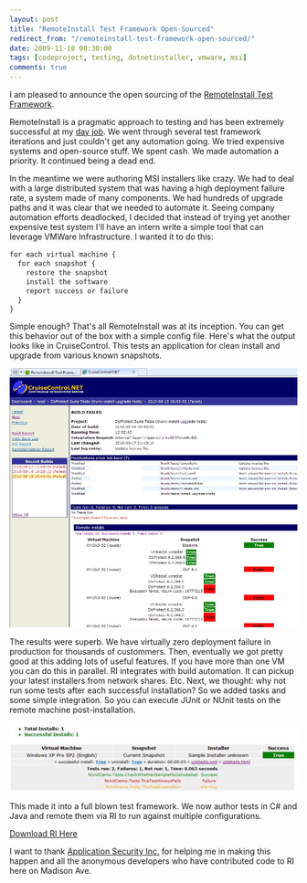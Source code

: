 ```yaml
---
layout: post
title: "RemoteInstall Test Framework Open-Sourced"
redirect_from: "/remoteinstall-test-framework-open-sourced/"
date: 2009-11-18 00:30:00
tags: [codeproject, testing, dotnetinstaller, vmware, msi]
comments: true
---
```


I am pleased to announce the open sourcing of the [RemoteInstall Test Framework](https://github.com/dblock/remoteinstall).

RemoteInstall is a pragmatic approach to testing and has been extremely successful at my [day job](http://www.appsecinc.com/). We went through several test framework iterations and just couldn't get any automation going. We tried expensive systems and open-source stuff. We spent cash. We made automation a priority. It continued being a dead end.

In the meantime we were authoring MSI installers like crazy. We had to deal with a large distributed system that was having a high deployment failure rate, a system made of many components. We had hundreds of upgrade paths and it was clear that we needed to automate it. Seeing company automation efforts deadlocked, I decided that instead of trying yet another expensive test system I'll have an intern write a simple tool that can leverage VMWare Infrastructure. I wanted it to do this:

```
for each virtual machine {
  for each snapshot {
    restore the snapshot
    install the software
    report success or failure
  }
}
```

Simple enough? That's all RemoteInstall was at its inception. You can get this behavior out of the box with a simple config file. Here's what the output looks like in CruiseControl. This tests an application for clean install and upgrade from various known snapshots.

![CruiseControl.jpg](https://raw.githubusercontent.com/dblock/remoteinstall/master/Screenshots/CruiseControl.jpg)

The results were superb. We have virtually zero deployment failure in production for thousands of custommers. Then, eventually we got pretty good at this adding lots of useful features. If you have more than one VM you can do this in parallel. RI integrates with build automation. It can pickup your latest installers from network shares. Etc. Next, we thought: why not run some tests after each successful installation? So we added tasks and some simple integration. So you can execute JUnit or NUnit tests on the remote machine post-installation.

![NUnit.jpg](https://raw.githubusercontent.com/dblock/remoteinstall/master/Screenshots/NUnit.jpg)

This made it into a full blown test framework. We now author tests in C# and Java and remote them via RI to run against multiple configurations.

[Download RI Here](https://github.com/dblock/remoteinstall)

I want to thank [Application Security Inc.](http://www.appsecinc.com) for helping me in making this happen and all the anonymous developers who have contributed code to RI here on Madison Ave.

